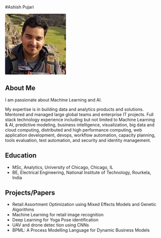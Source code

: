 #Ashish Pujari

<img src="profile.jpg">

## About Me

I am passionate about Machine Learning and AI. 

My expertise is in building data and analytics products and solutions. Mentored and managed large global teams and enterprise IT projects. Full stack technology experience including but not limited to Machine Learning & AI, predictive modeling, business intelligence, visualization, big data and cloud computing, distributed and high performance computing, web application development, devops, workflow automation, capacity planning, tools evaluation, test automation, and security and identity management. 

## Education

* MSc, Analytics, University of Chicago, Chicago, IL
* BE, Electrical Engineering, National Institute of Technology, Rourkela, India

## Projects/Papers

* Retail Assortment Optimization using Mixed Effects Models and Genetic Algorithms
* Machine Learning for retail image recognition
* Deep Learning for Yoga Pose identification 
* UAV and drone detec tion using CNNs
* BPML: A Process Modelling Language for Dynamic Business Models

